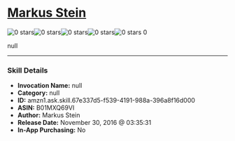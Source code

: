 # [Markus Stein](http://alexa.amazon.com/#skills/amzn1.ask.skill.67e337d5-f539-4191-988a-396a8f16d000)
![0 stars](../../images/ic_star_border_black_18dp_1x.png)![0 stars](../../images/ic_star_border_black_18dp_1x.png)![0 stars](../../images/ic_star_border_black_18dp_1x.png)![0 stars](../../images/ic_star_border_black_18dp_1x.png)![0 stars](../../images/ic_star_border_black_18dp_1x.png) 0

null

***

### Skill Details

* **Invocation Name:** null
* **Category:** null
* **ID:** amzn1.ask.skill.67e337d5-f539-4191-988a-396a8f16d000
* **ASIN:** B01MXQ69VI
* **Author:** Markus Stein
* **Release Date:** November 30, 2016 @ 03:35:31
* **In-App Purchasing:** No
